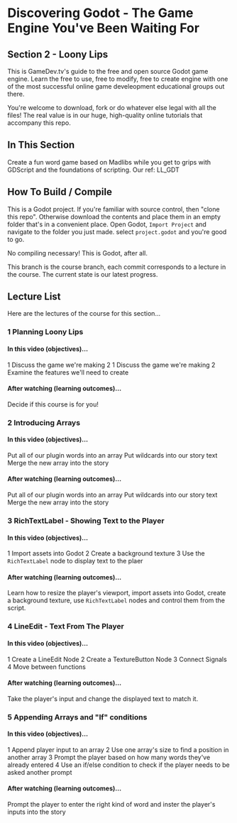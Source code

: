 ﻿# Discovering Godot - The Game Engine You've Been Waiting For
## Section 2 - Loony Lips
This is GameDev.tv's guide to the free and open source Godot game engine.  Learn the free to use, free to modify, free to create engine with one of the most successful online game develeopment educational groups out there.

You're welcome to download, fork or do whatever else legal with all the files! The real value is in our huge, high-quality online tutorials that accompany this repo.

## In This Section
Create a fun word game based on Madlibs while you get to grips with GDScript and the foundations of scripting.   Our ref: LL_GDT

## How To Build / Compile
This is a Godot project. If you're familiar with source control, then "clone this repo". Otherwise download the contents and place them in an empty folder that's in a convenient place.  Open Godot, ``Import Project`` and navigate to the folder you just made.  select ``project.godot`` and you're good to go.

No compiling necessary!  This is Godot, after all.

This branch is the course branch, each commit corresponds to a lecture in the course. The current state is our latest progress.

## Lecture List
Here are the lectures of the course for this section...

### 1 Planning Loony Lips
#### In this video (objectives)…
1 Discuss the game we're making 
2 1 Discuss the game we're making 2 Examine the features we'll need to create

#### After watching (learning outcomes)…
Decide if this course is for you!

### 2 Introducing Arrays
#### In this video (objectives)…
Put all of our plugin words into an array 
Put wildcards into our story text Merge the new array into the story

#### After watching (learning outcomes)…
Put all of our plugin words into an array Put wildcards into our story text Merge the new array into the story

### 3 RichTextLabel - Showing Text to the Player
#### In this video (objectives)…
1 Import assets into Godot
2 Create a background texture
3 Use the ``RichTextLabel`` node to display text to the plaer

#### After watching (learning outcomes)…
Learn how to resize the player's viewport, import assets into Godot, create a background texture, use ``RichTextLabel`` nodes and control them from the script.

### 4 LineEdit - Text From The Player
#### In this video (objectives)…
1 Create a LineEdit Node
2 Create a TextureButton Node
3 Connect Signals
4 Move between functions

#### After watching (learning outcomes)…
Take the player's input and change the displayed text to match it.

### 5 Appending Arrays and "If" conditions
#### In this video (objectives)…
1 Append player input to an array
2 Use one array's size to find a position in another array
3 Prompt the player based on how many words they've already entered
4 Use an if/else condition to check if the player needs to be asked another prompt

#### After watching (learning outcomes)…
Prompt the player to enter the right kind of word and inster the player's inputs into the story